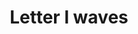 ---
title: Letter l waves
tags: ["letter", "l", "waves", "alphabet", "flowing", "initial", "design"]
icon: letter-l-waves
svg: '<svg xmlns="http://www.w3.org/2000/svg" width="24" height="24" fill="none" viewBox="0 0 24 24" stroke-width="1.5" stroke-linecap="round" stroke-linejoin="round" stroke="currentColor"><path d="M9.5 8v7.5H15"/><path d="M9.713 3.64c.581-.495.872-.743 1.176-.888a2.577 2.577 0 0 1 2.222 0c.304.145.595.393 1.176.888.599.51 1.207.768 2.007.831.761.061 1.142.092 1.46.204.734.26 1.312.837 1.571 1.572.112.317.143.698.204 1.46.063.8.32 1.407.83 2.006.496.581.744.872.889 1.176.336.703.336 1.52 0 2.222-.145.304-.393.595-.888 1.176a3.306 3.306 0 0 0-.831 2.007c-.061.761-.092 1.142-.204 1.46a2.577 2.577 0 0 1-1.572 1.571c-.317.112-.698.143-1.46.204-.8.063-1.407.32-2.006.83-.581.496-.872.744-1.176.889a2.577 2.577 0 0 1-2.222 0c-.304-.145-.595-.393-1.176-.888a3.306 3.306 0 0 0-2.007-.831c-.761-.061-1.142-.092-1.46-.204a2.577 2.577 0 0 1-1.571-1.572c-.112-.317-.143-.698-.204-1.46a3.305 3.305 0 0 0-.83-2.006c-.496-.581-.744-.872-.89-1.176a2.577 2.577 0 0 1 .001-2.222c.145-.304.393-.595.888-1.176.52-.611.769-1.223.831-2.007.061-.761.092-1.142.204-1.46a2.577 2.577 0 0 1 1.572-1.571c.317-.112.698-.143 1.46-.204a3.305 3.305 0 0 0 2.006-.83"/></svg>'
---